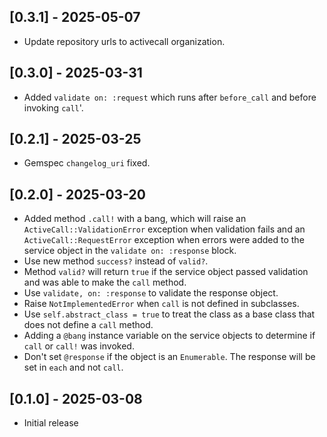 ## [0.3.1] - 2025-05-07

- Update repository urls to activecall organization.

## [0.3.0] - 2025-03-31

- Added `validate on: :request` which runs after `before_call` and before invoking `call`'.

## [0.2.1] - 2025-03-25

- Gemspec `changelog_uri` fixed.

## [0.2.0] - 2025-03-20

- Added method `.call!` with a bang, which will raise an `ActiveCall::ValidationError` exception when validation fails and an `ActiveCall::RequestError` exception when errors were added to the service object in the `validate on: :response` block.
- Use new method `success?` instead of `valid?`.
- Method `valid?` will return `true` if the service object passed validation and was able to make the `call` method.
- Use `validate, on: :response` to validate the response object.
- Raise `NotImplementedError` when `call` is not defined in subclasses.
- Use `self.abstract_class = true` to treat the class as a base class that does not define a `call` method.
- Adding a `@bang` instance variable on the service objects to determine if `call` or `call!` was invoked.
- Don't set `@response` if the object is an `Enumerable`. The response will be set in `each` and not `call`.

## [0.1.0] - 2025-03-08

- Initial release
